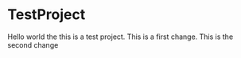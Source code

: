 TestProject
===========

Hello world the this is a test project.
This is a first change.
This is the second change